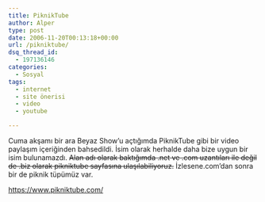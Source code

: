 ```yaml
---
title: PiknikTube
author: Alper
type: post
date: 2006-11-20T00:13:18+00:00
url: /pikniktube/
dsq_thread_id:
  - 197136146
categories:
  - Sosyal
tags:
  - internet
  - site önerisi
  - video
  - youtube

---
```

Cuma akşamı bir ara Beyaz Show&#8217;u açtığımda PiknikTube gibi bir video paylaşım içeriğinden bahsedildi. İsim olarak herhalde daha bize uygun bir isim bulunamazdı. <strike>Alan adı olarak baktığımda .net ve .com uzantıları ile değil de .biz olarak pikniktube sayfasına ulaşılabiliyoruz.</strike> İzlesene.com&#8217;dan sonra bir de piknik tüpümüz var.

https://www.pikniktube.com/